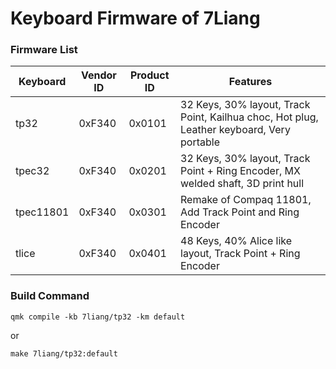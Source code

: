 # Keyboard Firmware of 7Liang

### Firmware List

| Keyboard          | Vendor ID | Product ID | Features         |
| ----------------- | --------- | ---------- | ---------------- |
| tp32              | 0xF340    | 0x0101     | 32 Keys, 30% layout, Track Point, Kailhua choc, Hot plug, Leather keyboard, Very portable       |
| tpec32            | 0xF340    | 0x0201     | 32 Keys, 30% layout, Track Point + Ring Encoder, MX welded shaft, 3D print hull                     |
| tpec11801         | 0xF340    | 0x0301     | Remake of Compaq 11801, Add Track Point and Ring Encoder                         |
| tlice             | 0xF340    | 0x0401     | 48 Keys, 40% Alice like layout, Track Point + Ring Encoder               |

### Build Command
``` shell
qmk compile -kb 7liang/tp32 -km default
```
or
``` shell
make 7liang/tp32:default
```
